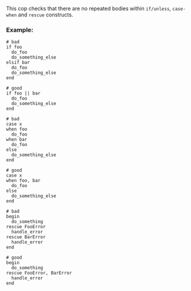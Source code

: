 This cop checks that there are no repeated bodies
within `if/unless`, `case-when` and `rescue` constructs.

### Example:
    # bad
    if foo
      do_foo
      do_something_else
    elsif bar
      do_foo
      do_something_else
    end

    # good
    if foo || bar
      do_foo
      do_something_else
    end

    # bad
    case x
    when foo
      do_foo
    when bar
      do_foo
    else
      do_something_else
    end

    # good
    case x
    when foo, bar
      do_foo
    else
      do_something_else
    end

    # bad
    begin
      do_something
    rescue FooError
      handle_error
    rescue BarError
      handle_error
    end

    # good
    begin
      do_something
    rescue FooError, BarError
      handle_error
    end
